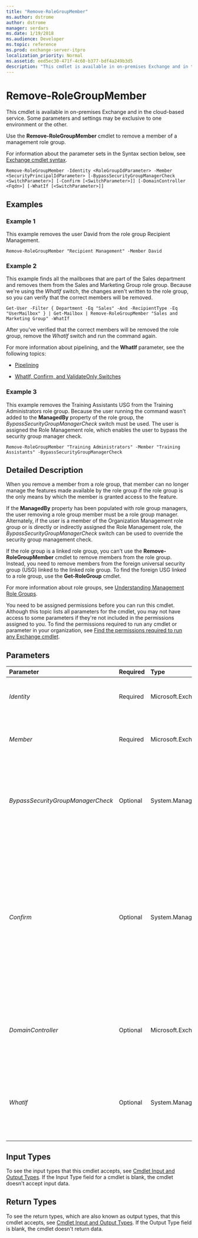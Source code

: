 ```yaml
---
title: "Remove-RoleGroupMember"
ms.author: dstrome
author: dstrome
manager: serdars
ms.date: 1/19/2018
ms.audience: Developer
ms.topic: reference
ms.prod: exchange-server-itpro
localization_priority: Normal
ms.assetid: eed5ec30-471f-4c60-b377-bdf4a249b3d5
description: "This cmdlet is available in on-premises Exchange and in the cloud-based service. Some parameters and settings may be exclusive to one environment or the other."
---
```


# Remove-RoleGroupMember

This cmdlet is available in on-premises Exchange and in the cloud-based service. Some parameters and settings may be exclusive to one environment or the other. 
  
Use the **Remove-RoleGroupMember** cmdlet to remove a member of a management role group.
  
For information about the parameter sets in the Syntax section below, see [Exchange cmdlet syntax](https://technet.microsoft.com/library/bb123552.aspx). 
  
```
Remove-RoleGroupMember -Identity <RoleGroupIdParameter> -Member <SecurityPrincipalIdParameter> [-BypassSecurityGroupManagerCheck <SwitchParameter>] [-Confirm [<SwitchParameter>]] [-DomainController <Fqdn>] [-WhatIf [<SwitchParameter>]]

```

## Examples
<a name="Examples"> </a>

### Example 1

This example removes the user David from the role group Recipient Management.
  
```
Remove-RoleGroupMember "Recipient Management" -Member David
```

### Example 2

This example finds all the mailboxes that are part of the Sales department and removes them from the Sales and Marketing Group role group. Because we're using the _WhatIf_ switch, the changes aren't written to the role group, so you can verify that the correct members will be removed.
  
```
Get-User -Filter { Department -Eq "Sales" -And -RecipientType -Eq "UserMailbox" } | Get-Mailbox | Remove-RoleGroupMember "Sales and Marketing Group" -WhatIf
```

After you've verified that the correct members will be removed the role group, remove the _WhatIf_ switch and run the command again.
  
For more information about pipelining, and the **WhatIf** parameter, see the following topics:
  
- [Pipelining](https://technet.microsoft.com/library/59411ed3-926b-4eec-a462-84e6b26056c9.aspx)
    
- [WhatIf, Confirm, and ValidateOnly Switches](https://technet.microsoft.com/library/a850eea7-431e-49c5-b877-1ebde2a2b48f.aspx)
    
### Example 3

This example removes the Training Assistants USG from the Training Administrators role group. Because the user running the command wasn't added to the **ManagedBy** property of the role group, the _BypassSecurityGroupManagerCheck_ switch must be used. The user is assigned the Role Management role, which enables the user to bypass the security group manager check.
  
```
Remove-RoleGroupMember "Training Administrators" -Member "Training Assistants" -BypassSecurityGroupManagerCheck
```

## Detailed Description
<a name="DetailedDescription"> </a>

When you remove a member from a role group, that member can no longer manage the features made available by the role group if the role group is the only means by which the member is granted access to the feature.
  
If the **ManagedBy** property has been populated with role group managers, the user removing a role group member must be a role group manager. Alternately, if the user is a member of the Organization Management role group or is directly or indirectly assigned the Role Management role, the _BypassSecurityGroupManagerCheck_ switch can be used to override the security group management check.
  
If the role group is a linked role group, you can't use the **Remove-RoleGroupMember** cmdlet to remove members from the role group. Instead, you need to remove members from the foreign universal security group (USG) linked to the linked role group. To find the foreign USG linked to a role group, use the **Get-RoleGroup** cmdlet.
  
For more information about role groups, see [Understanding Management Role Groups](https://technet.microsoft.com/library/2a92e06c-523e-4fd4-a937-152562b7741d.aspx).
  
You need to be assigned permissions before you can run this cmdlet. Although this topic lists all parameters for the cmdlet, you may not have access to some parameters if they're not included in the permissions assigned to you. To find the permissions required to run any cmdlet or parameter in your organization, see [Find the permissions required to run any Exchange cmdlet](https://technet.microsoft.com/library/mt432940.aspx).
  
## Parameters
<a name="DetailedDescription"> </a>

|**Parameter**|**Required**|**Type**|**Description**|
|:-----|:-----|:-----|:-----|
| _Identity_ <br/> |Required  <br/> |Microsoft.Exchange.Configuration.Tasks.RoleGroupIdParameter  <br/> |The _Identity_ parameter specifies the role group that you want to remove a member from. If the role group name contains spaces, enclose the name in quotation marks ("). <br/> |
| _Member_ <br/> |Required  <br/> |Microsoft.Exchange.Configuration.Tasks.SecurityPrincipalIdParameter  <br/> |The _Member_ parameter specifies the mailbox or USG to remove from a role group. You can only specify one member at a time. If the member name contains spaces, enclose the name in quotation marks ("). <br/> |
| _BypassSecurityGroupManagerCheck_ <br/> |Optional  <br/> |System.Management.Automation.SwitchParameter  <br/> |The _BypassSecurityGroupManagerCheck_ switch enables a user who hasn't been added to the **ManagedBy** property to remove a member from a role group. The user must be a member of the Organization Management role group or be assigned, either directly or indirectly, the Role Management role. <br/> |
| _Confirm_ <br/> |Optional  <br/> |System.Management.Automation.SwitchParameter  <br/> | The _Confirm_ switch specifies whether to show or hide the confirmation prompt. How this switch affects the cmdlet depends on if the cmdlet requires confirmation before proceeding. <br/>  Destructive cmdlets (for example, **Remove-\*** cmdlets) have a built-in pause that forces you to acknowledge the command before proceeding. For these cmdlets, you can skip the confirmation prompt by using this exact syntax: `-Confirm:$false`.  <br/>  Most other cmdlets (for example, **New-\*** and **Set-\*** cmdlets) don't have a built-in pause. For these cmdlets, specifying the _Confirm_ switch without a value introduces a pause that forces you acknowledge the command before proceeding. <br/> |
| _DomainController_ <br/> |Optional  <br/> |Microsoft.Exchange.Data.Fqdn  <br/> |This parameter is available only in on-premises Exchange.  <br/> The _DomainController_ parameter specifies the domain controller that's used by this cmdlet to read data from or write data to Active Directory. You identify the domain controller by its fully qualified domain name (FQDN). For example, `dc01.contoso.com`.  <br/> |
| _WhatIf_ <br/> |Optional  <br/> |System.Management.Automation.SwitchParameter  <br/> |This parameter doesn't work in the Office 365 Security &amp; Compliance Center.  <br/> The _WhatIf_ switch simulates the actions of the command. You can use this switch to view the changes that would occur without actually applying those changes. You don't need to specify a value with this switch. <br/> |
   
## Input Types
<a name="InputTypes"> </a>

To see the input types that this cmdlet accepts, see [Cmdlet Input and Output Types](http://go.microsoft.com/fwlink/p/?linkId=616387). If the Input Type field for a cmdlet is blank, the cmdlet doesn't accept input data. 
  
## Return Types
<a name="ReturnTypes"> </a>

To see the return types, which are also known as output types, that this cmdlet accepts, see [Cmdlet Input and Output Types](http://go.microsoft.com/fwlink/p/?linkId=616387). If the Output Type field is blank, the cmdlet doesn't return data. 
  

